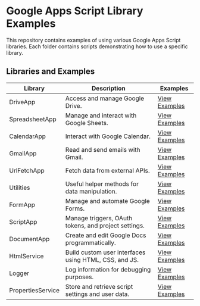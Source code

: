 # Google Apps Script Library Examples

This repository contains examples of using various Google Apps Script libraries. Each folder contains scripts demonstrating how to use a specific library. 

## Libraries and Examples

| Library           | Description                                       | Examples                                                                 |
|--------------------|---------------------------------------------------|--------------------------------------------------------------------------|
| DriveApp          | Access and manage Google Drive.                  | [View Examples](./DriveApp/README.md)                                    |
| SpreadsheetApp    | Manage and interact with Google Sheets.          | [View Examples](./SpreadsheetApp/README.md)                              |
| CalendarApp       | Interact with Google Calendar.                   | [View Examples](./CalendarApp/README.md)                                 |
| GmailApp          | Read and send emails with Gmail.                 | [View Examples](./GmailApp/README.md)                                    |
| UrlFetchApp       | Fetch data from external APIs.                   | [View Examples](./UrlFetchApp/README.md)                                 |
| Utilities         | Useful helper methods for data manipulation.     | [View Examples](./Utilities/README.md)                                   |
| FormApp            | Manage and automate Google Forms.                  | [View Examples](./FormApp/README.md)                                     |
| ScriptApp          | Manage triggers, OAuth tokens, and project settings.| [View Examples](./ScriptApp/README.md)                                   |
| DocumentApp        | Create and edit Google Docs programmatically.       | [View Examples](./DocumentApp/README.md)                                 |
| HtmlService        | Build custom user interfaces using HTML, CSS, and JS.| [View Examples](./HtmlService/README.md)                                 |
| Logger             | Log information for debugging purposes.             | [View Examples](./Logger/README.md)                                      |
| PropertiesService  | Store and retrieve script settings and user data.   | [View Examples](./PropertiesService/README.md)                           |

